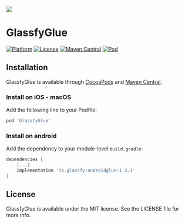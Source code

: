 <img src="https://media.glassfy.io/banner_purple.png" />

# GlassfyGlue

[![Platform](https://img.shields.io/static/v1?label=platform&message=iOS%20|%20macOS%20|%20android&color=lightgray)](https://glassfy.io)
[![License](https://img.shields.io/badge/license-MIT-lightgrey)](https://glassfy.io)
[![Maven Central](https://img.shields.io/maven-central/v/io.glassfy/androidglue)](https://search.maven.org/artifact/io.glassfy/androidglue)
[![Pod](https://img.shields.io/cocoapods/v/GlassfyGlue.svg?style=flat)](https://cocoapods.org/pods/GlassfyGlue)

## Installation

GlassfyGlue is available through [CocoaPods](https://cocoapods.org) and [Maven Central](https://search.maven.org/artifact/io.glassfy/androidglue).

### Install on iOS - macOS

Add the following line to your Podfile:

```ruby
pod 'GlassfyGlue'
```

### Install on android

Add the dependency to your module-level `build.gradle`:

```gradle
dependencies {
    [...]
    implementation 'io.glassfy:androidglue:1.3.3'
}
```

## License

GlassfyGlue is available under the MIT license. See the LICENSE file for more info.
